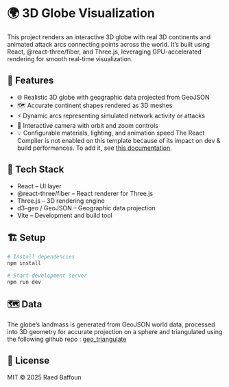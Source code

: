 # 🌍 3D Globe Visualization

This project renders an interactive 3D globe with real 3D continents and animated attack arcs connecting points across the world.
It’s built using React, @react-three/fiber, and Three.js, leveraging GPU-accelerated rendering for smooth real-time visualization.

## 🚀 Features

- 🌐 Realistic 3D globe with geographic data projected from GeoJSON
- 🗺️ Accurate continent shapes rendered as 3D meshes
- ⚡ Dynamic arcs representing simulated network activity or attacks
- 🎥 Interactive camera with orbit and zoom controls
- 💡 Configurable materials, lighting, and animation speed
The React Compiler is not enabled on this template because of its impact on dev & build performances. To add it, see [this documentation](https://react.dev/learn/react-compiler/installation).

## 🧠 Tech Stack

- React – UI layer
- @react-three/fiber – React renderer for Three.js
- Three.js – 3D rendering engine
- d3-geo / GeoJSON – Geographic data projection
- Vite – Development and build tool

## 🏗️ Setup
```bash
# Install dependencies
npm install

# Start development server
npm run dev
```

## 🗺️ Data
The globe’s landmass is generated from GeoJSON world data, processed into 3D geometry for accurate projection on a sphere and triangulated using the following github repo : [geo_triangulate](https://github.com/jessihamel/geo_triangulate)

## 📜 License
MIT © 2025 Raed Baffoun
